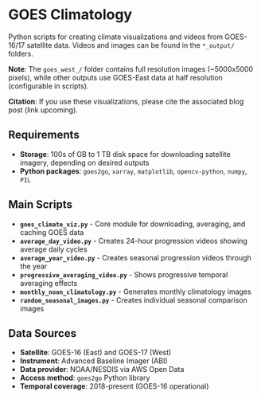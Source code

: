 # GOES Climatology

Python scripts for creating climate visualizations and videos from GOES-16/17 satellite data. Videos and images can be found in the `*_output/` folders.

**Note**: The `goes_west_/` folder contains full resolution images (~5000x5000 pixels), while other outputs use GOES-East data at half resolution (configurable in scripts).

**Citation**: If you use these visualizations, please cite the associated blog post (link upcoming).

## Requirements

- **Storage**: 100s of GB to 1 TB disk space for downloading satellite imagery, depending on desired outputs
- **Python packages**: `goes2go`, `xarray`, `matplotlib`, `opencv-python`, `numpy`, `PIL`

## Main Scripts

- **`goes_climate_viz.py`** - Core module for downloading, averaging, and caching GOES data
- **`average_day_video.py`** - Creates 24-hour progression videos showing average daily cycles  
- **`average_year_video.py`** - Creates seasonal progression videos through the year
- **`progressive_averaging_video.py`** - Shows progressive temporal averaging effects
- **`monthly_noon_climatology.py`** - Generates monthly climatology images
- **`random_seasonal_images.py`** - Creates individual seasonal comparison images

## Data Sources

- **Satellite**: GOES-16 (East) and GOES-17 (West)
- **Instrument**: Advanced Baseline Imager (ABI)
- **Data provider**: NOAA/NESDIS via AWS Open Data
- **Access method**: `goes2go` Python library
- **Temporal coverage**: 2018-present (GOES-16 operational)